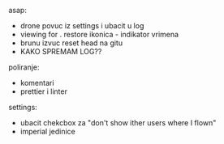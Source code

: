 asap:
- drone povuc iz settings i ubacit  u log
- viewing for . restore ikonica - indikator vrimena
- brunu izvuc reset head na gitu
- KAKO SPREMAM LOG??

poliranje: 
- komentari
- prettier i linter

settings: 
- ubacit chekcbox za "don't show ither users where I flown"
- imperial jedinice